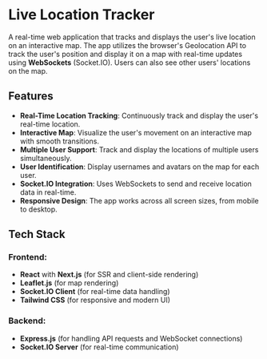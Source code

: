 # Live Location Tracker

A real-time web application that tracks and displays the user's live location on an interactive map. The app utilizes the browser's Geolocation API to track the user's position and display it on a map with real-time updates using **WebSockets** (Socket.IO). Users can also see other users' locations on the map.

## Features

*   **Real-Time Location Tracking**: Continuously track and display the user's real-time location.
*   **Interactive Map**: Visualize the user's movement on an interactive map with smooth transitions.
*   **Multiple User Support**: Track and display the locations of multiple users simultaneously.
*   **User Identification**: Display usernames and avatars on the map for each user.
*   **Socket.IO Integration**: Uses WebSockets to send and receive location data in real-time.
*   **Responsive Design**: The app works across all screen sizes, from mobile to desktop.

## Tech Stack

### Frontend:
*   **React** with **Next.js** (for SSR and client-side rendering)
*   **Leaflet.js** (for map rendering)
*   **Socket.IO Client** (for real-time data handling)
*   **Tailwind CSS** (for responsive and modern UI)

### Backend:
*   **Express.js** (for handling API requests and WebSocket connections)
*   **Socket.IO Server** (for real-time communication)

